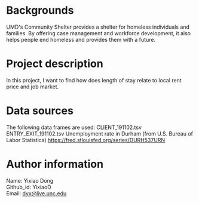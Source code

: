 # Backgrounds
UMD's Community Shelter provides a shelter for homeless individuals and families. By offering case management and workforce development, it also helps people end homeless and provides them with a future.

# Project description
In this project, I want to find how does length of stay relate to local rent price and job market.

# Data sources
The following data frames are used:
CLIENT_191102.tsv
ENTRY_EXIT_191102.tsv
Unemployment rate in Durham (from U.S. Bureau of Labor Statistics) https://fred.stlouisfed.org/series/DURH537URN


# Author information
Name: Yixiao Dong  
Github_id: YixiaoD  
Email: dyx@live.unc.edu

